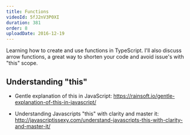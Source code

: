 ```yaml
---
title: Functions
videoId: 5fJ2nV3P0XI
duration: 381
order: 8
uploadDate: 2016-12-19
---
```


Learning how to create and use functions in TypeScript. I'll also discuss arrow functions, a great way to shorten your code and avoid issue's with "this" scope.

## Understanding "this"
* Gentle explanation of this in JavaScript: <a href="https://rainsoft.io/gentle-explanation-of-this-in-javascript/" target="_blank">https://rainsoft.io/gentle-explanation-of-this-in-javascript/</a>

* Understanding Javascripts "this" with clarity and master it: 
<a href="http://javascriptissexy.com/understand-javascripts-this-with-clarity-and-master-it/" target="_blank">http://javascriptissexy.com/understand-javascripts-this-with-clarity-and-master-it/</a>
